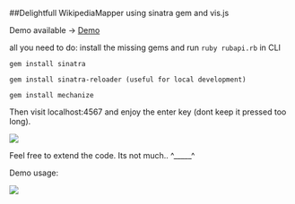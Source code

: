 ##Delightfull WikipediaMapper using sinatra gem and vis.js

Demo available -> [Demo](http://kingski-brothers.com/)

all you need to do: install the missing gems and run `ruby rubapi.rb` in CLI

`gem install sinatra`

`gem install sinatra-reloader (useful for local development)`

`gem install mechanize`

Then visit localhost:4567 and enjoy the enter key (dont keep it pressed too long).

![](http://www.sinatrarb.com/sinatra.github.com/images/logo.png)

Feel free to extend the code. Its not much.. ^_____^

Demo usage:

![](http://www.yourdesktop.net/demo_usage.png)




